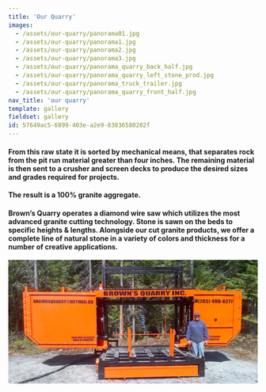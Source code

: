```yaml
---
title: 'Our Quarry'
images:
  - /assets/our-quarry/panorama01.jpg
  - /assets/our-quarry/panorama1.jpg
  - /assets/our-quarry/panorama2.jpg
  - /assets/our-quarry/panorama3.jpg
  - /assets/our-quarry/panorama_quarry_back_half.jpg
  - /assets/our-quarry/panorama_quarry_left_stone_prod.jpg
  - /assets/our-quarry/panorama_truck_trailer.jpg
  - /assets/our-quarry/panorama_quarry_front_half.jpg
nav_title: 'our quarry'
template: gallery
fieldset: gallery
id: 57649ac5-6899-403e-a2e9-83836580202f
---
```

<h4> From this raw state it is sorted by mechanical means, that separates rock from the pit run material greater than four inches. The remaining material is then sent to a crusher and screen decks to produce the desired sizes and grades required for projects.</h4>
<h4>The result is a 100% granite aggregate.</h4>
<h4>Brown&#8217;s Quarry operates a diamond wire saw which utilizes the most advanced granite cutting technology. Stone is sawn on the beds to specific heights &amp; lengths. Alongside our cut granite products, we offer a complete line of natural stone in a variety of colors and thickness for a number of creative applications.</h4>
<p>
<img src="/assets/wire_saw_656x325_00240.jpg" class="oversized captioned" alt="Custom Build Diamond Wire Saw" data-action="zoom">
</p>
<!--<div><a href="/assets/wire_saw_656x325_00240.jpg"><img src="/assets/wire_saw_656x325_00240.jpg" /></a><h4>Custom Build Diamond Wire Saw</h4></div>-->

